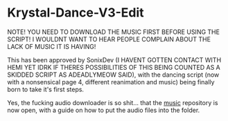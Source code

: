 # Krystal-Dance-V3-Edit
NOTE! YOU NEED TO DOWNLOAD THE MUSIC FIRST BEFORE USING THE SCRIPT! I WOULDNT WANT TO HEAR PEOPLE COMPLAIN ABOUT THE LACK OF MUSIC IT IS HAVING!

This has been approved by SonixDev (I HAVENT GOTTEN CONTACT WITH HEMI YET IDRK IF THERES POSSIBILITIES OF THIS BEING COUNTED AS A SKIDDED SCRIPT AS ADEADLYMEOW SAID), with the dancing script (now with a nonsensical page 4, different reanimation and music) being finally born to take it's first steps.

Yes, the fucking audio downloader is so shit... that the [music](https://github.com/testing033333/music/tree/Audio-1) repository is now open, with a guide on how to put the audio files into the folder.
